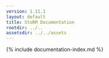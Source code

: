 ```yaml
---
version: 1.11.1
layout: default
title: StoRM Documentation
rootdir: ../..
assetsdir: ../../assets
---
```


{% include documentation-index.md %}
